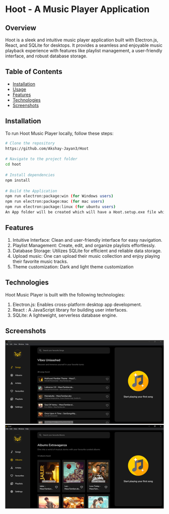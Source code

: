 # Hoot - A Music Player Application

## Overview

Hoot is a sleek and intuitive music player application built with Electron.js, React, and SQLite for desktops. It provides a seamless and enjoyable music playback experience with features like playlist management, a user-friendly interface, and robust database storage.

## Table of Contents

- [Installation](#installation)
- [Usage](#usage)
- [Features](#features)
- [Technologies](#technologies)
- [Screenshots](#screenshots)
  
## Installation <a name="installation"></a>

To run Hoot Music Player locally, follow these steps:

```bash
# Clone the repository
https://github.com/Akshay-Jayan3/Hoot

# Navigate to the project folder
cd hoot

# Install dependencies
npm install

# Build the Application
npm run electron:package:win (for Windows users)
npm run electron:package:mac (for mac users)
npm run electron:package:linux (for ubuntu users)
An App folder will be created which will have a Hoot.setup.exe file which can be installed on your device.
```

## Features <a name="Features"></a>
1. Intuitive Interface: Clean and user-friendly interface for easy navigation.
2. Playlist Management: Create, edit, and organize playlists effortlessly.
3. Database Storage: Utilizes SQLite for efficient and reliable data storage.
4. Upload music: One can upload their music collection and enjoy playing their favorite music tracks.
5. Theme customization: Dark and light theme customization

## Technologies <a name="Technologies"></a>
Hoot Music Player is built with the following technologies:

1. Electron.js: Enables cross-platform desktop app development.
2. React : A JavaScript library for building user interfaces.
3. SQLite: A lightweight, serverless database engine.

## Screenshots  <a name="Screenshots"></a>
![Home Section](screenshots/home.png)
![Album Section](screenshots/album.png)






